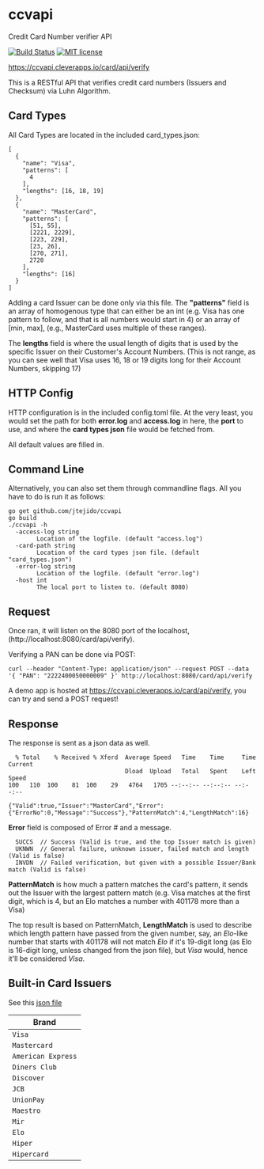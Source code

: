 # ccvapi
Credit Card Number verifier API

[![Build Status](https://travis-ci.org/jtejido/ccvapi.svg?branch=master)](https://travis-ci.org/jtejido/ccvapi) 
[![MIT license](http://img.shields.io/badge/license-MIT-blue.svg)](http://opensource.org/licenses/MIT)


https://ccvapi.cleverapps.io/card/api/verify


This is a RESTful API that verifies credit card numbers (Issuers and Checksum) via Luhn Algorithm.


## Card Types

All Card Types are located in the included card_types.json:

```
[
  {
    "name": "Visa",
    "patterns": [
      4
    ],
    "lengths": [16, 18, 19]
  },
  {
    "name": "MasterCard",
    "patterns": [
      [51, 55],
      [2221, 2229],
      [223, 229],
      [23, 26],
      [270, 271],
      2720
    ],
    "lengths": [16]
  }
]
```

Adding a card Issuer can be done only via this file. The **"patterns"** field is an array of homogenous type that can either be an int (e.g. Visa has one pattern to follow, and that is all numbers would start in 4) or an array of [min, max], (e.g., MasterCard uses multiple of these ranges).

The **lengths** field is where the usual length of digits that is used by the specific Issuer on their Customer's Account Numbers. (This is not range, as you can see well that Visa uses 16, 18 or 19 digits long for their Account Numbers, skipping 17)

## HTTP Config

HTTP configuration is in the included config.toml file. At the very least, you would set the path for both **error.log** and **access.log** in here, the **port** to use, and where the **card types json** file would be fetched from.

All default values are filled in.

## Command Line

Alternatively, you can also set them through commandline flags. All you have to do is run it as follows:

```
go get github.com/jtejido/ccvapi
go build
./ccvapi -h
  -access-log string
        Location of the logfile. (default "access.log")
  -card-path string
        Location of the card types json file. (default "card_types.json")
  -error-log string
        Location of the logfile. (default "error.log")
  -host int
        The local port to listen to. (default 8080)

```

## Request

Once ran, it will listen on the 8080 port of the localhost, (http://localhost:8080/card/api/verify).

Verifying a PAN can be done via POST:

```
curl --header "Content-Type: application/json" --request POST --data '{ "PAN": "2222400050000009" }' http://localhost:8080/card/api/verify
```

A demo app is hosted at https://ccvapi.cleverapps.io/card/api/verify, you can try and send a POST request!

## Response

The response is sent as a json data as well.

```
  % Total    % Received % Xferd  Average Speed   Time    Time     Time  Current
                                 Dload  Upload   Total   Spent    Left  Speed
100   110  100    81  100    29   4764   1705 --:--:-- --:--:-- --:--:--

{"Valid":true,"Issuer":"MasterCard","Error":{"ErrorNo":0,"Message":"Success"},"PatternMatch":4,"LengthMatch":16}
```

**Error** field is composed of Error # and a message.

```
  SUCCS  // Success (Valid is true, and the top Issuer match is given)
  UKNWN  // General failure, unknown issuer, failed match and length (Valid is false)
  INVDN  // Failed verification, but given with a possible Issuer/Bank match (Valid is false)
```

**PatternMatch** is how much a pattern matches the card's pattern, it sends out the Issuer with the largest pattern match (e.g. Visa matches at the first digit, which is 4, but an Elo matches a number with 401178 more than a Visa)

The top result is based on PatternMatch, **LengthMatch** is used to describe which length pattern have passed from the given number, say, an *Elo*-like number that starts with 401178 will not match *Elo* if it's 19-digit long (as Elo is 16-digit long, unless changed from the json file), but *Visa* would, hence it'll be considered *Visa*.

## Built-in Card Issuers

See this [json file](https://github.com/jtejido/ccvapi/card_types.json)

| Brand              |
|--------------------|
| `Visa`             |
| `Mastercard`       |
| `American Express` |
| `Diners Club`      |
| `Discover`         |
| `JCB`              |
| `UnionPay`         |
| `Maestro`          |
| `Mir`              |
| `Elo`              |
| `Hiper`            |
| `Hipercard`        |

